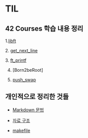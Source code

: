 # TIL
## 42 Courses 학습 내용 정리  
1.[libft][libftlink]

[libftlink]: https://github.com/kshim1208/TIL/tree/main/42Courses/libft
2. [get_next_line][gnllink]

[gnllink]: https://github.com/kshim1208/TIL/tree/main/42Courses/get_next_line
3. [ft_printf][ft_pflink]
  
[ft_pflink]: https://github.com/kshim1208/TIL/tree/main/42Courses/ft_printf
  
4. [Born2beRoot]
  
5. [push_swap][push_swaplink]

[push_swaplink]: https://github.com/kshim1208/TIL/blob/main/42Courses/push_swap/README.md
  
  
## 개인적으로 정리한 것들  
  
* [Markdown 문법][MDgrammar]

[MDgrammar]:https://github.com/kshim1208/TIL/tree/main/%EA%B0%9C%EC%9D%B8%20%EC%A0%95%EB%A6%AC/Markdown%20%EB%AC%B8%EB%B2%95

* [자료 구조][DataStructure]

[DataStructure]:https://github.com/kshim1208/TIL/tree/main/%EA%B0%9C%EC%9D%B8%20%EC%A0%95%EB%A6%AC/%EC%9E%90%EB%A3%8C%20%EA%B5%AC%EC%A1%B0

* [makefile][makefilelink]   

[makefilelink]:https://github.com/kshim1208/TIL/tree/main/42Courses/libft/makefile/README.md    

